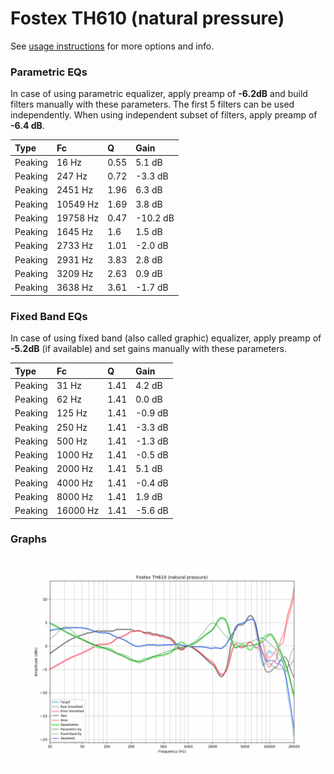 # Fostex TH610 (natural pressure)
See [usage instructions](https://github.com/jaakkopasanen/AutoEq#usage) for more options and info.

### Parametric EQs
In case of using parametric equalizer, apply preamp of **-6.2dB** and build filters manually
with these parameters. The first 5 filters can be used independently.
When using independent subset of filters, apply preamp of **-6.4 dB**.

| Type    | Fc       |    Q | Gain     |
|:--------|:---------|:-----|:---------|
| Peaking | 16 Hz    | 0.55 | 5.1 dB   |
| Peaking | 247 Hz   | 0.72 | -3.3 dB  |
| Peaking | 2451 Hz  | 1.96 | 6.3 dB   |
| Peaking | 10549 Hz | 1.69 | 3.8 dB   |
| Peaking | 19758 Hz | 0.47 | -10.2 dB |
| Peaking | 1645 Hz  | 1.6  | 1.5 dB   |
| Peaking | 2733 Hz  | 1.01 | -2.0 dB  |
| Peaking | 2931 Hz  | 3.83 | 2.8 dB   |
| Peaking | 3209 Hz  | 2.63 | 0.9 dB   |
| Peaking | 3638 Hz  | 3.61 | -1.7 dB  |

### Fixed Band EQs
In case of using fixed band (also called graphic) equalizer, apply preamp of **-5.2dB**
(if available) and set gains manually with these parameters.

| Type    | Fc       |    Q | Gain    |
|:--------|:---------|:-----|:--------|
| Peaking | 31 Hz    | 1.41 | 4.2 dB  |
| Peaking | 62 Hz    | 1.41 | 0.0 dB  |
| Peaking | 125 Hz   | 1.41 | -0.9 dB |
| Peaking | 250 Hz   | 1.41 | -3.3 dB |
| Peaking | 500 Hz   | 1.41 | -1.3 dB |
| Peaking | 1000 Hz  | 1.41 | -0.5 dB |
| Peaking | 2000 Hz  | 1.41 | 5.1 dB  |
| Peaking | 4000 Hz  | 1.41 | -0.4 dB |
| Peaking | 8000 Hz  | 1.41 | 1.9 dB  |
| Peaking | 16000 Hz | 1.41 | -5.6 dB |

### Graphs
![](./Fostex%20TH610%20(natural%20pressure).png)